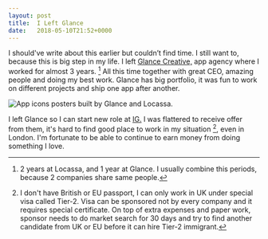 ```yaml
---
layout: post
title:  I Left Glance
date:   2018-05-10T21:52+0000
---
```


I should've write about this earlier but couldn’t find time. I still want to, because this is big step in my life. I left [Glance Creative,][1] app agency where I worked for almost 3 years. [^2] All this time together with great CEO, amazing people and doing my best work. Glance has big portfolio, it was fun to work on different projects and ship one app after another.

![App icons posters built by Glance and Locassa.][3]

I left Glance so I can start new role at [IG.][5] I was flattered to receive offer from them, it's hard to find good place to work in my situation [^4], even in London. I'm fortunate to be able to continue to earn money from doing something I love.

[1]:http://www.thisisglance.com

[^2]:2 years at Locassa, and 1 year at Glance. I usually combine this periods, because 2 companies share same people.

[3]:{{site.url}}/images/glance.jpg

[^4]:I don't have British or EU passport, I can only work in UK under special visa called Tier-2. Visa can be sponsored not by every company and it requires special certificate. On top of extra expenses and paper work, sponsor needs to do market search for 30 days and try to find another candidate from UK or EU before it can hire Tier-2 immigrant.

[5]:https://www.ig.com



